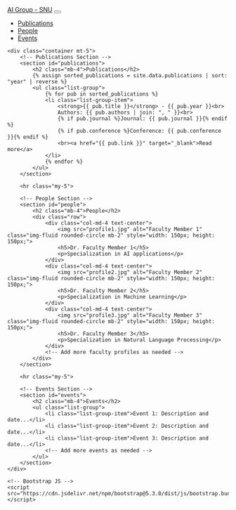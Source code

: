 ---
---
<html lang="en">
<head>
    <meta charset="UTF-8">
    <meta name="viewport" content="width=device-width, initial-scale=1.0">
    <title>AI Applications Group - Shiv Nadar University</title>
    <!-- Bootstrap CSS -->
    <link href="https://cdn.jsdelivr.net/npm/bootstrap@5.3.0/dist/css/bootstrap.min.css" rel="stylesheet">
</head>
<body>
    <nav class="navbar navbar-expand-lg navbar-light bg-light">
        <div class="container-fluid">
            <a class="navbar-brand" href="#">AI Group - SNU</a>
            <button class="navbar-toggler" type="button" data-bs-toggle="collapse" data-bs-target="#navbarNav" aria-controls="navbarNav" aria-expanded="false" aria-label="Toggle navigation">
                <span class="navbar-toggler-icon"></span>
            </button>
            <div class="collapse navbar-collapse" id="navbarNav">
                <ul class="navbar-nav">
                    <li class="nav-item">
                        <a class="nav-link" href="#publications">Publications</a>
                    </li>
                    <li class="nav-item">
                        <a class="nav-link" href="#people">People</a>
                    </li>
                    <li class="nav-item">
                        <a class="nav-link" href="#events">Events</a>
                    </li>
                </ul>
            </div>
        </div>
    </nav>

    <div class="container mt-5">
        <!-- Publications Section -->
        <section id="publications">
            <h2 class="mb-4">Publications</h2>
            {% assign sorted_publications = site.data.publications | sort: "year" | reverse %}
            <ul class="list-group">
                {% for pub in sorted_publications %}
                <li class="list-group-item">
                    <strong>{{ pub.title }}</strong> - {{ pub.year }}<br>
                    Authors: {{ pub.authors | join: ", " }}<br>
                    {% if pub.journal %}Journal: {{ pub.journal }}{% endif %}
                    {% if pub.conference %}Conference: {{ pub.conference }}{% endif %}
                    <br><a href="{{ pub.link }}" target="_blank">Read more</a>
                </li>
                {% endfor %}
            </ul>
        </section>

        <hr class="my-5">

        <!-- People Section -->
        <section id="people">
            <h2 class="mb-4">People</h2>
            <div class="row">
                <div class="col-md-4 text-center">
                    <img src="profile1.jpg" alt="Faculty Member 1" class="img-fluid rounded-circle mb-2" style="width: 150px; height: 150px;">
                    <h5>Dr. Faculty Member 1</h5>
                    <p>Specialization in AI applications</p>
                </div>
                <div class="col-md-4 text-center">
                    <img src="profile2.jpg" alt="Faculty Member 2" class="img-fluid rounded-circle mb-2" style="width: 150px; height: 150px;">
                    <h5>Dr. Faculty Member 2</h5>
                    <p>Specialization in Machine Learning</p>
                </div>
                <div class="col-md-4 text-center">
                    <img src="profile3.jpg" alt="Faculty Member 3" class="img-fluid rounded-circle mb-2" style="width: 150px; height: 150px;">
                    <h5>Dr. Faculty Member 3</h5>
                    <p>Specialization in Natural Language Processing</p>
                </div>
                <!-- Add more faculty profiles as needed -->
            </div>
        </section>

        <hr class="my-5">

        <!-- Events Section -->
        <section id="events">
            <h2 class="mb-4">Events</h2>
            <ul class="list-group">
                <li class="list-group-item">Event 1: Description and date...</li>
                <li class="list-group-item">Event 2: Description and date...</li>
                <li class="list-group-item">Event 3: Description and date...</li>
                <!-- Add more events as needed -->
            </ul>
        </section>
    </div>

    <!-- Bootstrap JS -->
    <script src="https://cdn.jsdelivr.net/npm/bootstrap@5.3.0/dist/js/bootstrap.bundle.min.js"></script>
</body>
</html>
